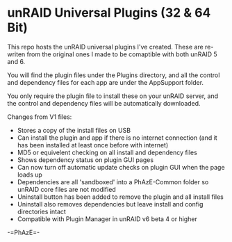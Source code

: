 unRAID Universal Plugins (32 & 64 Bit)
======

This repo hosts the unRAID universal plugins I've created.  These are re-writen from the original ones I made to be comaptible with both unRAID 5 and 6.

You will find the plugin files under the Plugins directory, and all the control and dependency files for each app are under the AppSupport folder.

You only require the plugin file to install these on your unRAID server, and the control and dependency files will be automatically downloaded.

Changes from V1 files:
- Stores a copy of the install files on USB
- Can install the plugin and app if there is no internet connection (and it has been installed at least once before with internet)
- MD5 or equivelent checking on all install and dependency files
- Shows dependency status on plugin GUI pages
- Can now turn off automatic update checks on plugin GUI when the page loads up
- Dependencies are all 'sandboxed' into a PhAzE-Common folder so unRAID core files are not modified
- Uninstall button has been added to remove the plugin and all install files
- Uninstall also removes dependencies but leave install and config directories intact
- Compatible with Plugin Manager in unRAID v6 beta 4 or higher

-=PhAzE=-